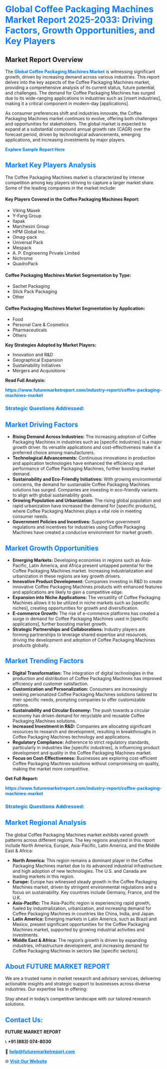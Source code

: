 <h1 style="color: #007BFF;">Global Coffee Packaging Machines Market Report 2025-2033: Driving Factors, Growth Opportunities, and Key Players</h1>

<section id="overview">
<h2>Market Report Overview</h2>
<p>The <a href="https://www.futuremarketreport.com/industry-report/coffee-packaging-machines-market" style="color: #007BFF; text-decoration: none;"><strong>Global Coffee Packaging Machines Market</strong></a> is witnessing significant growth, driven by increasing demand across various industries. This report delves into the key aspects of the Coffee Packaging Machines market, providing a comprehensive analysis of its current status, future potential, and challenges. The demand for Coffee Packaging Machines has surged due to its wide-ranging applications in industries such as [insert industries], making it a critical component in modern-day [applications].</p>
<p>As consumer preferences shift and industries innovate, the Coffee Packaging Machines market continues to evolve, offering both challenges and opportunities for stakeholders. The global market is expected to expand at a substantial compound annual growth rate (CAGR) over the forecast period, driven by technological advancements, emerging applications, and increasing investments by major players.</p>
</section>

<section id="overview">
<p><a href="https://www.futuremarketreport.com/request-sample/reportId=33891" style="color: #007BFF; text-decoration: none;"><strong>Explore Sample Report Here</strong></a></p>
</section>

<section id="key-players">
<h2 style="color: #007BFF;">Market Key Players Analysis</h2>
<p>The Coffee Packaging Machines market is characterized by intense competition among key players striving to capture a larger market share. Some of the leading companies in the market include:</p>
<h4>Key Players Covered in the Coffee Packaging Machines Report:</h4>
<ul><li>Viking Masek</li><li>Y-Fang Group</li><li>Ilapak</li><li>Marchesini Group</li><li>HPM Global Inc.</li><li>Omag-pack</li><li>Universal Pack</li><li>Mespack</li><li>A. P. Engineering Private Limited</li><li>Nichrome</li><li>QuadroPack</li></ul>
<h4>Coffee Packaging Machines Market Segmentation by Type:</h4>
<ul><li>Sachet Packaging</li><li>Stick Pack Packaging</li><li>Other</li></ul>

<h4>Coffee Packaging Machines Market Segmentation by Application:</h4>
<ul><li>Food</li><li>Personal Care &amp; Cosmetics</li><li>Pharmaceuticals</li><li>Others</li></ul>
<p><strong>Key Strategies Adopted by Market Players:</strong></p>
<ul>
<li>Innovation and R&D</li>
<li>Geographical Expansion</li>
<li>Sustainability Initiatives</li>
<li>Mergers and Acquisitions</li>
</ul>
</section>

<section>
<p><strong>Read Full Analysis: </strong></p><a href="https://www.futuremarketreport.com/industry-report/coffee-packaging-machines-market" style="color: #007BFF; text-decoration: none;"><strong>https://www.futuremarketreport.com/industry-report/coffee-packaging-machines-market</strong></a>
<h3 style="color: #007BFF;">Strategic Questions Addressed:</h3>
</section>

<section id="driving-factors">
<h2 style="color: #007BFF;">Market Driving Factors</h2>
<ul>
<li><strong>Rising Demand Across Industries:</strong> The increasing adoption of Coffee Packaging Machines in industries such as [specific industries] is a major growth driver. Its versatile applications and cost-effectiveness make it a preferred choice among manufacturers.</li>
<li><strong>Technological Advancements:</strong> Continuous innovations in production and application technologies have enhanced the efficiency and performance of Coffee Packaging Machines, further boosting market demand.</li>
<li><strong>Sustainability and Eco-Friendly Initiatives:</strong> With growing environmental concerns, the demand for sustainable Coffee Packaging Machines solutions has surged. Companies are investing in eco-friendly variants to align with global sustainability goals.</li>
<li><strong>Growing Population and Urbanization:</strong> The rising global population and rapid urbanization have increased the demand for [specific products], where Coffee Packaging Machines plays a vital role in meeting consumer needs.</li>
<li><strong>Government Policies and Incentives:</strong> Supportive government regulations and incentives for industries using Coffee Packaging Machines have created a conducive environment for market growth.</li>
</ul>
</section>

<section id="growth-opportunities">
<h2 style="color: #007BFF;">Market Growth Opportunities</h2>
<ul>
<li><strong>Emerging Markets:</strong> Developing economies in regions such as Asia-Pacific, Latin America, and Africa present untapped potential for the Coffee Packaging Machines market. Increasing industrialization and urbanization in these regions are key growth drivers.</li>
<li><strong>Innovative Product Development:</strong> Companies investing in R&D to create innovative Coffee Packaging Machines products with enhanced features and applications are likely to gain a competitive edge.</li>
<li><strong>Expansion into Niche Applications:</strong> The versatility of Coffee Packaging Machines allows it to be utilized in niche markets such as [specific niches], creating opportunities for growth and diversification.</li>
<li><strong>E-commerce Growth:</strong> The rise of e-commerce platforms has created a surge in demand for Coffee Packaging Machines used in [specific applications], further boosting market growth.</li>
<li><strong>Strategic Partnerships and Collaborations:</strong> Industry players are forming partnerships to leverage shared expertise and resources, driving the development and adoption of Coffee Packaging Machines products globally.</li>
</ul>
</section>

<section id="trending-factors">
<h2 style="color: #007BFF;">Market Trending Factors</h2>
<ul>
<li><strong>Digital Transformation:</strong> The integration of digital technologies in the production and distribution of Coffee Packaging Machines has improved efficiency and customer satisfaction.</li>
<li><strong>Customization and Personalization:</strong> Consumers are increasingly seeking personalized Coffee Packaging Machines solutions tailored to their specific needs, prompting companies to offer customizable options.</li>
<li><strong>Sustainability and Circular Economy:</strong> The push towards a circular economy has driven demand for recyclable and reusable Coffee Packaging Machines solutions.</li>
<li><strong>Increased Investment in R&D:</strong> Companies are allocating significant resources to research and development, resulting in breakthroughs in Coffee Packaging Machines technology and applications.</li>
<li><strong>Regulatory Compliance:</strong> Adherence to strict regulatory standards, particularly in industries like [specific industries], is influencing product development and quality in the Coffee Packaging Machines market.</li>
<li><strong>Focus on Cost-Effectiveness:</strong> Businesses are exploring cost-efficient Coffee Packaging Machines solutions without compromising on quality, making the market more competitive.</li>
</ul>
</section>

<section>
<p><strong>Get Full Report: </strong></p><a href="https://www.futuremarketreport.com/industry-report/coffee-packaging-machines-market" style="color: #007BFF; text-decoration: none;"><strong>https://www.futuremarketreport.com/industry-report/coffee-packaging-machines-market</strong></a>
<h3 style="color: #007BFF;">Strategic Questions Addressed:</h3>
</section>


<section id="regional-analysis">
<h2 style="color: #007BFF;">Market Regional Analysis</h2>
<p>The global Coffee Packaging Machines market exhibits varied growth patterns across different regions. The key regions analyzed in this report include North America, Europe, Asia-Pacific, Latin America, and the Middle East & Africa:</p>
<ul>
<li><strong>North America:</strong> This region remains a dominant player in the Coffee Packaging Machines market due to its advanced industrial infrastructure and high adoption of new technologies. The U.S. and Canada are leading markets in this region.</li>
<li><strong>Europe:</strong> Europe has witnessed steady growth in the Coffee Packaging Machines market, driven by stringent environmental regulations and a focus on sustainability. Key countries include Germany, France, and the U.K.</li>
<li><strong>Asia-Pacific:</strong> The Asia-Pacific region is experiencing rapid growth, fueled by industrialization, urbanization, and increasing demand for Coffee Packaging Machines in countries like China, India, and Japan.</li>
<li><strong>Latin America:</strong> Emerging markets in Latin America, such as Brazil and Mexico, present significant opportunities for the Coffee Packaging Machines market, supported by growing industrial activities and investments.</li>
<li><strong>Middle East & Africa:</strong> The region’s growth is driven by expanding industries, infrastructure development, and increasing demand for Coffee Packaging Machines in sectors like [specific sectors].</li>
</ul>
</section>

<footer>
<h2 style="color: #007BFF;">About FUTURE MARKET REPORT</h2>
<p>We are a trusted name in market research and advisory services, delivering actionable insights and strategic support to businesses across diverse industries. Our expertise lies in offering:</p>

<p>Stay ahead in today’s competitive landscape with our tailored research solutions.</p>

<h2 style="color: #007BFF;">Contact Us:</h2>
<p><strong>FUTURE MARKET REPORT</strong></p>
<p>📞 <strong>+91 (883) 074-8030</strong></p>
<p>📧 <strong><a href="mailto:help@futuremarketreport.com" style="color: #007BFF;">help@futuremarketreport.com</a></strong></p>
<p>🌐 <strong><a href="https://www.futuremarketreport.com/" style="color: #007BFF;">Visit Our Website</a></strong></p>
</footer>